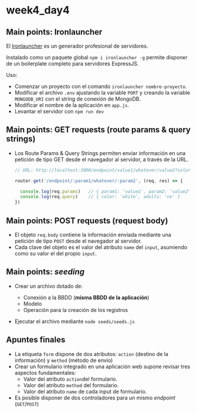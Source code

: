 # week4_day4


## Main points: Ironlauncher

El [Ironlauncher](https://www.npmjs.com/package/ironlauncher) es un generador profesional de servidores. 

Instalado como un paquete global `npm i ironlauncher -g` permite disponer de un boilerplate completo para servidores ExpressJS. 

Uso:
- Comenzar un proyecto con el comando `ironlauncher nombre-proyecto`.
- Modificar el archivo `.env` ajustando la variable `PORT` y creando la variable `MONGODB_URI` con el string de conexión de MongoDB.
- Modificar el nombre de la aplicación en `app.js`.
- Levantar el servidor con `npm run dev`


## Main points: GET requests (route params & query strings)

- Los Route Params & Query Strings permiten enviar información en una petición de tipo GET desde el navegador al servidor, a través de la URL.
  ````javascript
  // URL: http://localhost:3000/endpoint/value1/whatever/value2?color=white&adults=no

  router.get('/endpoint/:param1/whatever/:param2', (req, res) => {

    console.log(req.params)   // { param1: 'value1', param2: 'value2' }
    console.log(req.query)    // { color: 'white', adults: 'no' }
  })
  ````

## Main points: POST requests (request body)
- El objeto `req.body` contiene la información enviada mediante una petición de tipo `POST` desde el navegador al servidor.
- Cada clave del objeto es el valor del atributo `name` del `input`, asumiendo como su valor el del propio `input`.


## Main points: *seeding*
- Crear un archivo dotado de:
   - Conexión a la BBDD (**misma BBDD de la aplicación**)
   - Modelo
   - Operación para la creación de los registros
   
- Ejecutar el archivo mediante `node seeds/seeds.js`
  
## Apuntes finales
- La etiqueta `form` dispone de dos atributos: `action` (destino de la información) y `method` (método de envío)
- Crear un formulario integrado en una aplicación web supone revisar tres aspectos fundamentales:
  - Valor del atributo `action`del formulario.
  - Valor del atributo `method` del formulario.
  - Valor del atributo `name` de cada input de formulario. 
- Es posible disponer de dos controladores para un mismo *endpoint* (`GET`/`POST`)
